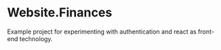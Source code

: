 # Website.Finances
Example project for experimenting with authentication and react as front-end technology.
